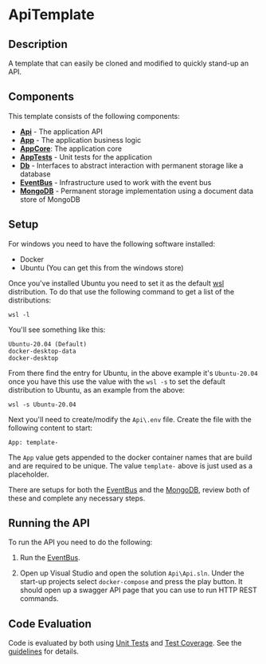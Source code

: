 # ApiTemplate
## Description
A template that can easily be cloned and modified to quickly stand-up an API.

## Components
This template consists of the following components:

* **[Api](./Api/README.md)** - The application API
* **[App](./App/README.md)** - The application business logic
* **[AppCore](./AppCore/README.md)**: The application core
* **[AppTests](./AppTests/README.md)** - Unit tests for the application
* **[Db](./Db/README.md)** - Interfaces to abstract interaction with permanent storage like a database
* **[EventBus](./EventBus/README.md)** - Infrastructure used to work with the event bus
* **[MongoDB](./MongoDb/README.md)** - Permanent storage implementation using a document data store of MongoDB

## Setup
For windows you need to have the following software installed:

* Docker
* Ubuntu (You can get this from the windows store)

Once you've installed Ubuntu you need to set it as the default [wsl](https://learn.microsoft.com/en-us/windows/wsl/) distribution.  To do that use the following command to get a list of the distributions:

```
wsl -l
```

You'll see something like this:

```
Ubuntu-20.04 (Default)
docker-desktop-data
docker-desktop
```

From there find the entry for Ubuntu, in the above example it's `Ubuntu-20.04` once you have this use the value with the `wsl -s` to set the default distribution to Ubuntu, as an example from the above:

```
wsl -s Ubuntu-20.04
```

Next you'll need to create/modify the `Api\.env` file. Create the file with the following content to start:

```
App: template-
```

The `App` value gets appended to the docker container names that are build and are required to be unique.  The value `template-` above is just used as a placeholder.

There are setups for both the [EventBus](./EventBus/README.md#setup) and the [MongoDB](./Db/README.md#setup), review both of these and complete any necessary steps.

## Running the API
To run the API you need to do the following:

1. Run the [EventBus](./EventBus/README.md#running-the-eventbus).

2. Open up Visual Studio and open the solution `Api\Api.sln`.  Under the start-up projects select `docker-compose` and press the play button. It should open up a swagger API page that you can use to run HTTP REST commands.

## Code Evaluation
Code is evaluated by both using [Unit Tests](./AppTests/README.md#unit-tests) and [Test Coverage](./AppTests/README.md#test-coverage).  See the [guidelines](./AppTests/README.md#guidelines) for details.